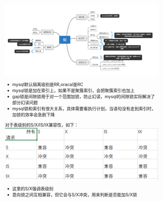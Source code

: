 ![image](https://github.com/jmilktea/jmilktea/blob/master/mysql/images/%E9%94%81.png)
- mysql默认隔离级别是RR,oracal是RC
- mysql锁是加在索引上，如果不是聚簇索引，会把聚簇索引也加上  
- gap锁是间隙锁用于对一个范围加锁，防止幻读，mysql的间隙锁实际解决了部分幻读问题
- mysql锁和索引有很大关系，具体需要看执行计划，当语句没有走到索引时，加锁的效率会急剧下降


对于表级别的S/X/IS/IX兼容性，如下：  
![image](https://github.com/jmilktea/jmilktea/blob/master/mysql/images/table-lock.png)  
- 这里的S/X强调表级别
- 意向锁之间互相兼容，但它会与S/X冲突，用来判断是否能加S/X锁
